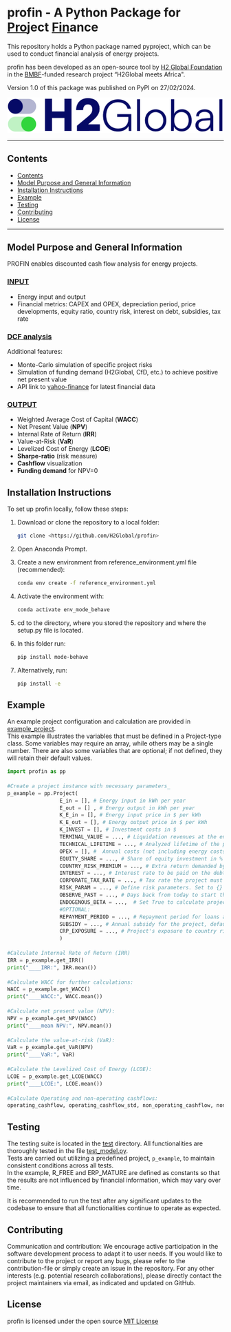 # profin - A Python Package for <u>Pro</u>ject <u>Fin</u>ance

This repository holds a Python package named pyproject, 
which can be used to conduct financial analysis
of energy projects.

profin has been developed as an open-source tool by 
[H2 Global Foundation](https://www.h2-global.de/) 
in the [BMBF](https://www.bmbf.de/bmbf/en/home/home_node.html)-funded
research project “H2Global meets Africa".
 

Version 1.0 of this package was published on PyPI on 27/02/2024.

<img alt="Alt text" src="H2G_logo.png"/>

---
## Contents

- [Contents](#contents)
- [Model Purpose and General Information](#Model-Purpose-and-General-Information)
- [Installation Instructions](#Installation-Instructions)
- [Example](#Example)
- [Testing](#Testing)
- [Contributing](#Contributing)
- [License](#License)
---

## Model Purpose and General Information
PROFIN enables discounted cash flow analysis for energy projects.

### <u>INPUT</u>
- Energy input and output
- Financial metrics: CAPEX and OPEX, depreciation period, price developments, 
equity ratio, country risk, interest on debt, subsidies, tax rate

### <u>DCF analysis</u>
Additional features:

- Monte-Carlo simulation of specific project risks
- Simulation of funding demand (H2Global, CfD, etc.) to achieve positive net present value
- API link to  [yahoo-finance](https://finance.yahoo.com) for latest financial data

### <u>OUTPUT</u>
- Weighted Average Cost of Capital (**WACC**)
- Net Present Value (**NPV**)
- Internal Rate of Return (**IRR**)
- Value-at-Risk (**VaR**)
- Levelized Cost of Energy (**LCOE**)
- **Sharpe-ratio** (risk measure)
- **Cashflow** visualization
- **Funding demand** for NPV=0

## Installation Instructions
To set up profin locally, follow these steps:

1. Download or clone the repository to a local folder:
   ```bash
   git clone <https://github.com/H2Global/profin>

2. Open Anaconda Prompt.

3. Create a new environment from reference_environment.yml file (recommended):
    ```bash
   conda env create -f reference_environment.yml
   
4. Activate the environment with:
    ```bash
   conda activate env_mode_behave
   
5. cd to the directory, where you stored the repository and where the setup.py file is located.

6. In this folder run:
    ```bash
   pip install mode-behave

7. Alternatively, run:
    ```bash
    pip install -e

## Example
An example project configuration and calculation are provided in
[example_project](https://github.com/H2Global/profin/blob/master/deployment/example_project.py).  
This example illustrates the variables that must be defined in a Project-type class. 
Some variables may require an array, while others may be a single number.
There are also some variables that are optional; if not defined, they will retain their default values.

```py
import profin as pp

#Create a project instance with necessary parameters_ 
p_example = pp.Project(  
                 E_in = [], # Energy input in kWh per year  
                 E_out = [] , # Energy output in kWh per year  
                 K_E_in = [], # Energy input price in $ per kWh  
                 K_E_out = [], # Energy output price in $ per kWh  
                 K_INVEST = [], # Investment costs in $  
                 TERMINAL_VALUE = ..., # Liquidation revenues at the end of the period in $  
                 TECHNICAL_LIFETIME = ..., # Analyzed lifetime of the project in years  
                 OPEX = [], #  Annual costs (not including energy costs) in $ per year  
                 EQUITY_SHARE = ..., # Share of equity investment in %  
                 COUNTRY_RISK_PREMIUM = ..., # Extra return demanded by investors for higher risks in foreign markets  
                 INTEREST = ..., # Interest rate to be paid on the debt capita   
                 CORPORATE_TAX_RATE = ..., # Tax rate the project must pay within the country of operation in %  
                 RISK_PARAM = ..., # Define risk parameters. Set to {} to ignore risk   
                 OBSERVE_PAST = ..., # Days back from today to start the 10-year data window   
                 ENDOGENOUS_BETA = ...,  # Set True to calculate project-specific risk from RISK_PARAM, otherwise False  
                 #OPTIONAL:  
                 REPAYMENT_PERIOD = ..., # Repayment period for loans and depreciation for equity in years, defaults to project's lifetime  
                 SUBSIDY = ..., # Annual subsidy for the project, defaults to 0    
                 CRP_EXPOSURE = ..., # Project's exposure to country risk, ranging from 0 to 1, defaults to 1   
                 )

#Calculate Internal Rate of Return (IRR)
IRR = p_example.get_IRR()
print("____IRR:", IRR.mean())

#Calculate WACC for further calculations: 
WACC = p_example.get_WACC()
print("____WACC:", WACC.mean())

#Calculate net present value (NPV):  
NPV = p_example.get_NPV(WACC)
print("____mean NPV:", NPV.mean())

#Calculate the value-at-risk (VaR):
VaR = p_example.get_VaR(NPV)
print("____VaR:", VaR)

#Calculate the Levelized Cost of Energy (LCOE): 
LCOE = p_example.get_LCOE(WACC)
print("____LCOE:", LCOE.mean())

#Calculate Operating and non-operating cashflows:
operating_cashflow, operating_cashflow_std, non_operating_cashflow, non_operating_cashflow_std = p_example.get_cashflows(WACC)
```

## Testing
The testing suite is located in the [test](https://github.com/H2Global/profin/tree/master/test) directory. 
All functionalities are thoroughly tested in the file [test_model.py](https://github.com/H2Global/profin/blob/master/test/test_model.py).   
Tests are carried out utilizing a predefined project, `p_example`, to maintain consistent conditions across all tests.  
In the example, R_FREE and ERP_MATURE are defined as constants
so that the results are not influenced by financial information, which may vary over time.

It is recommended to run the test after any significant updates 
to the codebase to ensure that all functionalities continue to operate as expected.


## Contributing
Communication and contribution: We encourage active participation
in the software development process to adapt it to user needs. 
If you would like to contribute to the project or report any bugs, 
please refer to the contribution-file or simply create an issue in the repository. 
For any other interests (e.g. potential research collaborations), 
please directly contact the project maintainers via email, as indicated and updated on GitHub.

## License
profin is licensed under the open source
[MIT License](https://github.com/H2Global/profin/blob/master/LICENSE.txt)
